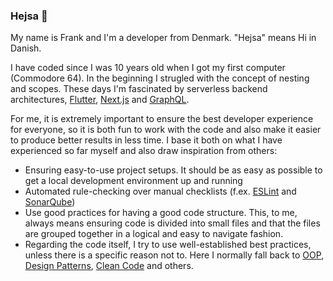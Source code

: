 ### Hejsa 👋

My name is Frank and I'm a developer from Denmark. "Hejsa" means Hi in Danish.

I have coded since I was 10 years old when I got my first computer (Commodore 64). In the beginning I strugled with the concept of nesting and scopes. These days I'm fascinated by serverless backend architectures, [Flutter][flutter], [Next.js][nextjs] and [GraphQL][graphql].

For me, it is extremely important to ensure the best developer experience for everyone, so it is both fun to work with the code and also make it easier to produce better results in less time. I base it both on what I have experienced so far myself and also draw inspiration from others:

* Ensuring easy-to-use project setups. It should be as easy as possible to get a local development environment up and running
* Automated rule-checking over manual checklists (f.ex. [ESLint][eslint] and [SonarQube][sonarqube]) 
* Use good practices for having a good code structure. This, to me, always means ensuring code is divided into small files and that the files are grouped together in a logical and easy to navigate fashion.
* Regarding the code itself, I try to use well-established best practices, unless there is a specific reason not to. Here I normally fall back to [OOP][oop], [Design Patterns][designpatterns], [Clean Code][cleancode] and others.


[flutter]: https://flutter.dev
[nextjs]: https://nextjs.org
[graphql]: https://graphql.org
[eslint]: https://eslint.org/
[sonarqube]: https://www.sonarqube.org/
[oop]: https://en.wikipedia.org/wiki/Object-oriented_programming
[designpatterns]: https://refactoring.guru/design-patterns
[cleancode]: https://www.amazon.com/Clean-Code-Handbook-Software-Craftsmanship/dp/0132350882
